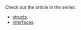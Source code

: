 Check out the article in the series:

- [structs](https://blog.ssnk.in/oop-in-go-structs).
- [interfaces](https://blog.ssnk.in/oop-in-go-interfaces).
